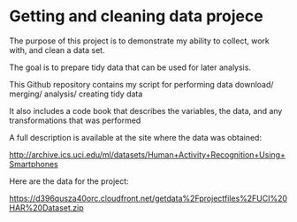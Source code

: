 
<h1> Getting and cleaning data projece </h1>

The purpose of this project is to demonstrate my ability to collect, work with, and clean a data set. 

The goal is to prepare tidy data that can be used for later analysis. 

This Github repository contains my script for performing data download/ merging/ analysis/ creating tidy data 

It also includes a code book that describes the variables, the data, and any transformations that was  performed 

A full description is available at the site where the data was obtained:

http://archive.ics.uci.edu/ml/datasets/Human+Activity+Recognition+Using+Smartphones

Here are the data for the project:

https://d396qusza40orc.cloudfront.net/getdata%2Fprojectfiles%2FUCI%20HAR%20Dataset.zip 

